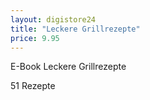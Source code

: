```yaml
---
layout: digistore24
title: "Leckere Grillrezepte"
price: 9.95
---
```

<p>E-Book Leckere Grillrezepte</p>
<p>51 Rezepte</p>